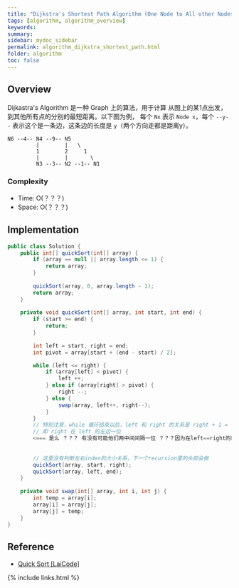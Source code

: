 ```yaml
---
title: "Dijkstra's Shortest Path Algorithm (One Node to All other Nodes in Graph)"
tags: [algorithm, algorithm_overview]
keywords:
summary:
sidebar: mydoc_sidebar
permalink: algorithm_dijkstra_shortest_path.html
folder: algorithm
toc: false
---
```


## Overview
Dijkastra's Algorithm 是一种 Graph 上的算法，用于计算 从图上的某1点出发，到其他所有点的分别的最短距离。以下图为例，
每个 `Nx` 表示 `Node x`，每个 `--y--` 表示这个是一条边，这条边的长度是 `y`（两个方向走都是距离y）。
```
N6 --4-- N4 --9-- N5 
         |        |   \
         1        2     1
         |        |       \
         N3 --3-- N2 --1-- N1

```

### Complexity
* Time: O(？？？)
* Space: O(？？？)
  
## Implementation

```java
public class Solution {
    public int[] quickSort(int[] array) {
        if (array == null || array.length <= 1) {
            return array;
        }
        
        quickSort(array, 0, array.length - 1);
        return array;
    }
    
    private void quickSort(int[] array, int start, int end) {
        if (start >= end) {
            return;
        }
        
        int left = start, right = end;
        int pivot = array[start + (end - start) / 2];

        while (left <= right) {
            if (array[left] < pivot) {
                left ++;
            } else if (array[right] > pivot) {
                right --;
            } else {
                swap(array, left++, right--);
            }
        }
        // 特别注意，while 循环结束以后，left 和 right 的关系是 right + 1 = left 
        // 即 right 在 left 的左边一位
        <=== 是么 ？？？ 有没有可能他们两中间间隔一位 ？？？因为在left==right的时候还可能进行left++且right--的操作！！！
        
        
        // 这里没有判断左右index的大小关系，下一个recursion里的头部会做
        quickSort(array, start, right);
        quickSort(array, left, end);
    }
    
    private void swap(int[] array, int i, int j) {
        int temp = array[i];
        array[i] = array[j];
        array[j] = temp;
    }
}
```

## Reference
* [Quick Sort [LaiCode]](https://app.laicode.io/app/problem/10)

{% include links.html %}
